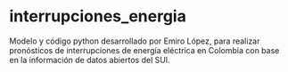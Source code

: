 # interrupciones_energia
Modelo y código python desarrollado por Emiro López, para realizar pronósticos de interrupciones de energía eléctrica en Colombia con base en la información de datos abiertos del SUI.
